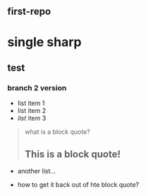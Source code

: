 first-repo
----------
# single sharp

## test

### branch 2 version
* list item 1
* list item 2
* *list* item 3

> what is a block quote?
>
>## This is a block quote!
* another list...
>
* how to get it back out of hte block quote?
